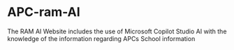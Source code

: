# APC-ram-AI
The RAM AI Website includes the use of Microsoft Copilot Studio AI with the knowledge of the information regarding APCs School information
